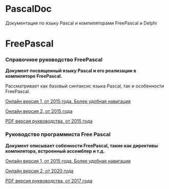 # PascalDoc
Документация по языку Pascal и компиляторами FreePascal и Delphi

# FreePascal

### Справочное руководство FreePascal
**Документ посвященный языку Pascal и его реализации в компиляторе FreePascal.**

Рассматривает как базовый синтаксис языка Pascal, так и особенности FreePascal.

[Онлайн версия 1, от 2015 года. Более удобная навигация](http://freepascal.ru/download/book/doc_ref/)

[Онлайн версия 2, от 2015 года](http://www.lazarus-doc.h1n.ru/ref/index.html)

[PDF версия руквоводства, от 2015 года](https://github.com/turborium/PascalDoc/raw/main/docs/ref_ru.pdf)

### Руководство программиста Free Pascal
**Документ описывает собенности FreePascal, такие как директивы компилятора, встроенный ассемблер и т.д.**

[Онлайн версия 1, от 2015 года. Более удобная навигация](http://freepascal.ru/download/book/doc_prog/)

[Онлайн версия 2, от 2020 года](http://www.lazarus-doc.h1n.ru/prog/index.html)

[PDF версия руквоводства, от 2017 года](https://github.com/turborium/PascalDoc/raw/main/docs/prog_ru.pdf)
